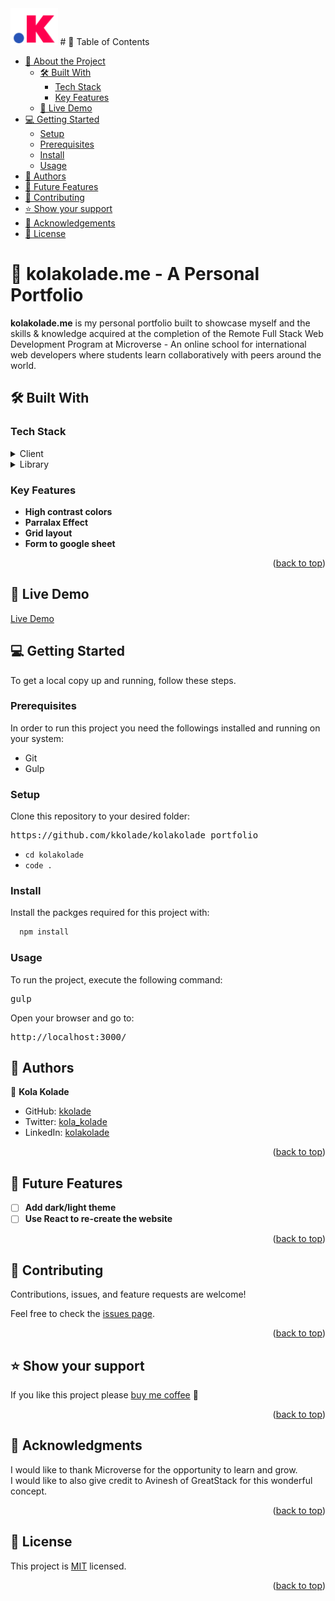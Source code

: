 <!-- TABLE OF CONTENTS -->
<img width="15%" src="./kolakolade_favicon.png ">
# 📗 Table of Contents

- [📖 About the Project](#about-project)
  - [🛠 Built With](#built-with)
    - [Tech Stack](#tech-stack)
    - [Key Features](#key-features)
  - [🚀 Live Demo](#live-demo)
- [💻 Getting Started](#getting-started)
  - [Setup](#setup)
  - [Prerequisites](#prerequisites)
  - [Install](#install)
  - [Usage](#usage)
- [👥 Authors](#authors)
- [🔭 Future Features](#future-features)
- [🤝 Contributing](#contributing)
- [⭐️ Show your support](#support)
- [🙏 Acknowledgements](#acknowledgements)
- [📝 License](#license)

<!-- PROJECT DESCRIPTION -->

# 📖 kolakolade.me - A Personal Portfolio <a name="about-project"></a>

**kolakolade.me** is my personal portfolio built to showcase myself and the skills & knowledge acquired at the completion of the Remote Full Stack Web Development Program at Microverse - An online school for international web developers where students learn collaboratively with peers around the world.

## 🛠 Built With <a name="built-with"></a>

### Tech Stack <a name="tech-stack"></a>

<details>
  <summary>Client</summary>
  <ul>
    <li><a href="https://developer.mozilla.org/en-US/docs/Web/HTML">HTML</a></li>
    <li><a href="https://developer.mozilla.org/en-US/docs/Web/CSS">CSS</a></li>
    <li><a href="https://developer.mozilla.org/en-US/docs/Web/JavaScript">JavaScript</a></li>
  </ul>
</details>
<details>
  <summary>Library</summary>
  <ul>
    <li><a href="https://sass-lang.com/">SASS</a></li>
    <li><a href="https://gulpjs.com/">Gulp</a></li>
    <li><a href="https://fontawesome.com/">Fontawesome</a></li>
  </ul>
</details>

<!-- Features -->

### Key Features <a name="key-features"></a>

- **High contrast colors**
- **Parralax Effect**
- **Grid layout**
- **Form to google sheet**

<p align="right">(<a href="#readme-top">back to top</a>)</p>

<!-- LIVE DEMO -->
## 🚀 Live Demo <a name="live-demo"></a>

<!-- - [Live Demo](co) -->

[Live Demo](https://kkolade.github.io/kolakolade.me/)

<!-- GETTING STARTED -->

## 💻 Getting Started <a name="getting-started"></a>

To get a local copy up and running, follow these steps.

### Prerequisites

In order to run this project you need the followings installed and running on your system:

- Git
- Gulp

<!--
Example command:

```sh
 gem install rails
```
 -->

### Setup

Clone this repository to your desired folder:

<pre>https://github.com/kkolade/kolakolade_portfolio</pre>

- `cd kolakolade`
- `code .` <!-- If you are using VS Code -->
<!--
Example commands:
--->

### Install

Install the packges required for this project with:

```sh
  npm install
```

### Usage

To run the project, execute the following command:

<pre>gulp</pre>

Open your browser and go to:
<pre>http://localhost:3000/</pre>


<!-- AUTHORS -->

## 👥 Authors <a name="authors"></a>

👤 **Kola Kolade**

- GitHub: [kkolade](https://github.com/kkolade)
- Twitter: [kola_kolade](https://twitter.com/kola_kolade)
- LinkedIn: [kolakolade](https://linkedin.com/in/kolakolade)

<p align="right">(<a href="#readme-top">back to top</a>)</p>

<!-- FUTURE FEATURES -->

## 🔭 Future Features <a name="future-features"></a>

- [ ] **Add dark/light theme**
- [ ] **Use React to re-create the website**

<p align="right">(<a href="#readme-top">back to top</a>)</p>

<!-- CONTRIBUTING -->

## 🤝 Contributing <a name="contributing"></a>

Contributions, issues, and feature requests are welcome!

Feel free to check the [issues page](https://github.com/kkolade/blog/issues).

<p align="right">(<a href="#readme-top">back to top</a>)</p>

<!-- SUPPORT -->

## ⭐️ Show your support <a name="support"></a>

If you like this project please [buy me coffee](
<https://www.buymeacoffee.com/kolakolade>) 🥤

<p align="right">(<a href="#readme-top">back to top</a>)</p>

<!-- ACKNOWLEDGEMENTS -->

## 🙏 Acknowledgments <a name="acknowledgements"></a>

I would like to thank Microverse for the opportunity to learn and grow. <br>
I would like to also give credit to Avinesh of GreatStack for this wonderful concept.

<p align="right">(<a href="#readme-top">back to top</a>)</p>

<!-- LICENSE -->

## 📝 License <a name="license"></a>

This project is [MIT](./LICENSE) licensed.

<p align="right">(<a href="#readme-top">back to top</a>)</p>
